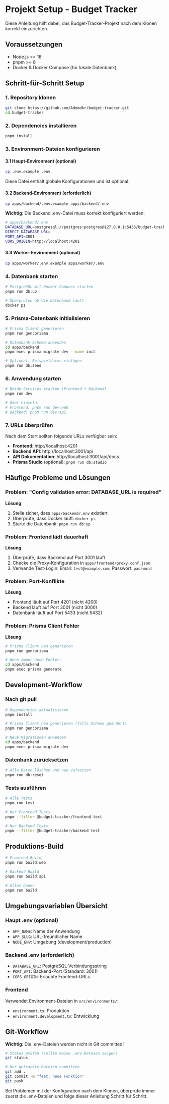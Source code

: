 # Projekt Setup - Budget Tracker

Diese Anleitung hilft dabei, das Budget-Tracker-Projekt nach dem Klonen korrekt einzurichten.

## Voraussetzungen

- Node.js >= 18
- pnpm >= 8
- Docker & Docker Compose (für lokale Datenbank)

## Schritt-für-Schritt Setup

### 1. Repository klonen

```bash
git clone https://github.com/Ademdkr/budget-tracker.git
cd budget-tracker
```

### 2. Dependencies installieren

```bash
pnpm install
```

### 3. Environment-Dateien konfigurieren

#### 3.1 Haupt-Environment (optional)

```bash
cp .env.example .env
```

Diese Datei enthält globale Konfigurationen und ist optional.

#### 3.2 Backend-Environment (erforderlich)

```bash
cp apps/backend/.env.example apps/backend/.env
```

**Wichtig**: Die Backend .env-Datei muss korrekt konfiguriert werden:

```bash
# apps/backend/.env
DATABASE_URL=postgresql://postgres:postgres@127.0.0.1:5433/budget-tracker?schema=public&sslmode=disable
DIRECT_DATABASE_URL=
PORT_API=3001
CORS_ORIGIN=http://localhost:4201
```

#### 3.3 Worker-Environment (optional)

```bash
cp apps/worker/.env.example apps/worker/.env
```

### 4. Datenbank starten

```bash
# PostgreSQL mit Docker Compose starten
pnpm run db:up

# Überprüfen ob die Datenbank läuft
docker ps
```

### 5. Prisma-Datenbank initialisieren

```bash
# Prisma Client generieren
pnpm run gen:prisma

# Datenbank-Schema anwenden
cd apps/backend
pnpm exec prisma migrate dev --name init

# Optional: Beispieldaten einfügen
pnpm run db:seed
```

### 6. Anwendung starten

```bash
# Beide Services starten (Frontend + Backend)
pnpm run dev

# Oder einzeln:
# Frontend: pnpm run dev:web
# Backend: pnpm run dev:api
```

### 7. URLs überprüfen

Nach dem Start sollten folgende URLs verfügbar sein:

- **Frontend**: http://localhost:4201
- **Backend API**: http://localhost:3001/api
- **API Dokumentation**: http://localhost:3001/api/docs
- **Prisma Studio** (optional): `pnpm run db:studio`

## Häufige Probleme und Lösungen

### Problem: "Config validation error: DATABASE_URL is required"

**Lösung**:

1. Stelle sicher, dass `apps/backend/.env` existiert
2. Überprüfe, dass Docker läuft: `docker ps`
3. Starte die Datenbank: `pnpm run db:up`

### Problem: Frontend lädt dauerhaft

**Lösung**:

1. Überprüfe, dass Backend auf Port 3001 läuft
2. Checke die Proxy-Konfiguration in `apps/frontend/proxy.conf.json`
3. Verwende Test-Login: Email: `test@example.com`, Passwort: `password`

### Problem: Port-Konflikte

**Lösung**:

- Frontend läuft auf Port 4201 (nicht 4200)
- Backend läuft auf Port 3001 (nicht 3000)
- Datenbank läuft auf Port 5433 (nicht 5432)

### Problem: Prisma Client Fehler

**Lösung**:

```bash
# Prisma Client neu generieren
pnpm run gen:prisma

# Wenn immer noch Fehler:
cd apps/backend
pnpm exec prisma generate
```

## Development-Workflow

### Nach git pull

```bash
# Dependencies aktualisieren
pnpm install

# Prisma Client neu generieren (falls Schema geändert)
pnpm run gen:prisma

# Neue Migrationen anwenden
cd apps/backend
pnpm exec prisma migrate dev
```

### Datenbank zurücksetzen

```bash
# Alle Daten löschen und neu aufsetzen
pnpm run db:reset
```

### Tests ausführen

```bash
# Alle Tests
pnpm run test

# Nur Frontend Tests
pnpm --filter @budget-tracker/frontend test

# Nur Backend Tests
pnpm --filter @budget-tracker/backend test
```

## Produktions-Build

```bash
# Frontend Build
pnpm run build:web

# Backend Build
pnpm run build:api

# Alles bauen
pnpm run build
```

## Umgebungsvariablen Übersicht

### Haupt .env (optional)

- `APP_NAME`: Name der Anwendung
- `APP_SLUG`: URL-freundlicher Name
- `NODE_ENV`: Umgebung (development/production)

### Backend .env (erforderlich)

- `DATABASE_URL`: PostgreSQL-Verbindungsstring
- `PORT_API`: Backend-Port (Standard: 3001)
- `CORS_ORIGIN`: Erlaubte Frontend-URLs

### Frontend

Verwendet Environment-Dateien in `src/environments/`:

- `environment.ts`: Produktion
- `environment.development.ts`: Entwicklung

## Git-Workflow

**Wichtig**: Die .env-Dateien werden nicht in Git committed!

```bash
# Status prüfen (sollte keine .env-Dateien zeigen)
git status

# Nur getrackte Dateien committen
git add .
git commit -m "feat: neue Funktion"
git push
```

Bei Problemen mit der Konfiguration nach dem Klonen, überprüfe immer zuerst die .env-Dateien und folge dieser Anleitung Schritt für Schritt.

